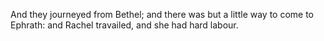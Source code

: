 And they journeyed from Bethel; and there was but a little way to come to Ephrath: and Rachel travailed, and she had hard labour.
